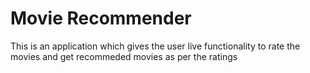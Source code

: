 # Movie Recommender
 This is an application which gives the user live functionality to rate the movies and get recommeded movies as per the ratings
